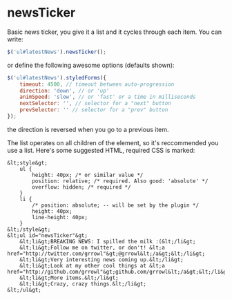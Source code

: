 # newsTicker

Basic news ticker, you give it a list and it cycles through each item. You can write:

```javascript
$('ul#latestNews').newsTicker();
```
or define the following awesome options (defaults shown):

```javascript
$('ul#latestNews').styledForms({
	timeout: 4500, // timeout between auto-progression
	direction: 'down', // or 'up'
	animSpeed: 'slow', // or 'fast' or a time in milliseconds
	nextSelector: '', // selector for a "next" button
	prevSelector: '' // selector for a "prev" button
});
```

the direction is reversed when you go to a previous item.

The list operates on all children of the element, so it's reccommended you use a list. Here's some
suggested HTML, required CSS is marked:
```
&lt;style&gt;
	ul {
		height: 40px; /* or similar value */
		position: relative; /* required. Also good: 'absolute' */
		overflow: hidden; /* required */
	}
	li {
		/* position: absolute; -- will be set by the plugin */
		height: 40px;
		line-height: 40px;
	}
&lt;/style&gt;
&lt;ul id="newsTicker"&gt;
	&lt;li&gt;BREAKING NEWS: I spilled the milk :(&lt;/li&gt;
	&lt;li&gt;Follow me on twitter, or don't! &lt;a href="http://twitter.com/grrowl"&gt;@grrowl&lt;/a&gt;&lt;/li&gt;
	&lt;li&gt;Very interesting news coming up.&lt;/li&gt;
	&lt;li&gt;Look at my other cool things at &lt;a href="http://github.com/grrowl"&gt;github.com/grrowl&lt;/a&gt;&lt;/li&gt;
	&lt;li&gt;More items.&lt;/li&gt;
	&lt;li&gt;Crazy, crazy things.&lt;/li&gt;
&lt;/ul&gt;
```